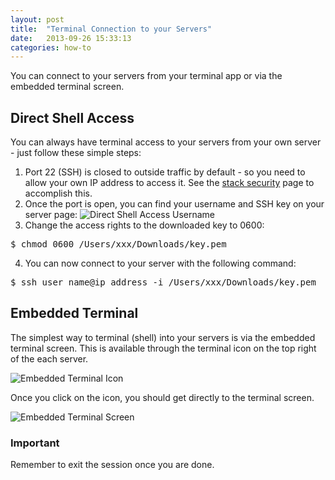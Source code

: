 ```yaml
---
layout: post
title:  "Terminal Connection to your Servers"
date:   2013-09-26 15:33:13
categories: how-to
---
```


<p class="lead">You can connect to your servers from your terminal app or via the embedded terminal screen.</p>

## Direct Shell Access
You can always have terminal access to your servers from your own server - just follow these simple steps:

1. Port 22 (SSH) is closed to outside traffic by default - so you need to allow your own IP address to access it. See the [stack security](/stack-features/stack-security.html) page to accomplish this.
2. Once the port is open, you can find your username and SSH key on your server page: ![Direct Shell Access Username](http://cdn.cloud66.com.s3.amazonaws.com/images/help/ssh_download.png)
3. Change the access rights to the downloaded key to 0600:
<pre class="terminal">
$ chmod 0600 /Users/xxx/Downloads/key.pem
</pre>

4. You can now connect to your server with the following command:
<pre class="terminal">
$ ssh user&#95;name@ip&#95;address -i /Users/xxx/Downloads/key.pem
</pre>

## Embedded Terminal
The simplest way to terminal (shell) into your servers is via the embedded terminal screen. This is available through the terminal icon on the top right of the each server.

![Embedded Terminal Icon](http://cdn.cloud66.com.s3.amazonaws.com/images/help/embedded_terminal.png)

Once you click on the icon, you should get directly to the terminal screen.

![Embedded Terminal Screen](http://cdn.cloud66.com.s3.amazonaws.com/images/help/embedded_terminal_screen.png)

<div class="notice">
		<h3>Important</h3>
		<p>Remember to exit the session once you are done.</p>
</div>